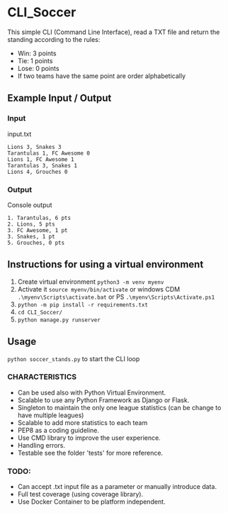 # CLI_Soccer
This simple CLI (Command Line Interface), read a TXT file and return the standing according
to the rules:
- Win: 3 points 
- Tie: 1 points
- Lose: 0 points 
- If two teams have the same point are order alphabetically

## Example Input / Output
### Input
input.txt
```
Lions 3, Snakes 3
Tarantulas 1, FC Awesome 0
Lions 1, FC Awesome 1
Tarantulas 3, Snakes 1
Lions 4, Grouches 0
```
### Output
Console output
```
1. Tarantulas, 6 pts
2. Lions, 5 pts
3. FC Awesome, 1 pt
3. Snakes, 1 pt
5. Grouches, 0 pts
```

## Instructions for using a virtual environment 
1. Create virtual environment `python3 -m venv myenv`
2. Activate it `source myenv/bin/activate` or windows CDM `.\myenv\Scripts\activate.bat` or PS `.\myenv\Scripts\Activate.ps1` 
3. `python -m pip install -r requirements.txt`
4. `cd CLI_Soccer/`
5. `python manage.py runserver`

## Usage
`python soccer_stands.py` to start the CLI loop

### CHARACTERISTICS
- Can be used also with Python Virtual Environment.
- Scalable to use any Python Framework as Django or Flask.
- Singleton to maintain the only one league statistics (can be change to have multiple leagues)
- Scalable to add more statistics to each team
- PEP8 as a coding guideline.
- Use CMD library to improve the user experience.
- Handling errors. 
- Testable see the folder 'tests' for more reference.

### TODO:
- Can accept .txt input file as a parameter or manually introduce data.
- Full test coverage (using coverage library).
- Use Docker Container to be platform independent.


